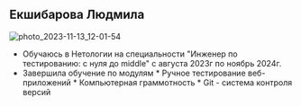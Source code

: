 ## Екшибарова Людмила
![photo_2023-11-13_12-01-54](https://github.com/Astartamia/portfolio/assets/143486733/c5f6946a-1540-4eaa-979f-0cb8cf23b91b)

* Обучаюсь в Нетологии на специальности "Инженер по тестированию: с нуля до middle" с августа 2023г по ноябрь 2024г.
* Завершила обучение по модулям
      * Ручное тестирование веб-приложений
      * Компьютерная граммотность 
      * Git - система контроля версий

